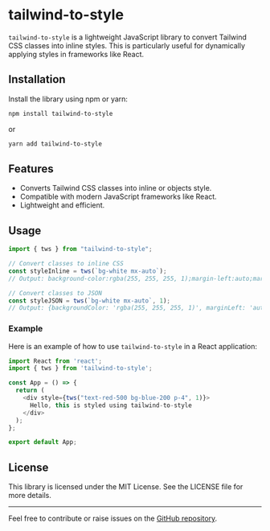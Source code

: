 # tailwind-to-style

`tailwind-to-style` is a lightweight JavaScript library to convert Tailwind CSS classes into inline styles. This is particularly useful for dynamically applying styles in frameworks like React.

## Installation

Install the library using npm or yarn:

```bash
npm install tailwind-to-style
```

or

```bash
yarn add tailwind-to-style
```

## Features
- Converts Tailwind CSS classes into inline or objects style.
- Compatible with modern JavaScript frameworks like React.
- Lightweight and efficient.

## Usage

```javascript
import { tws } from "tailwind-to-style";

// Convert classes to inline CSS
const styleInline = tws(`bg-white mx-auto`);
// Output: background-color:rgba(255, 255, 255, 1);margin-left:auto;margin-right:auto;

// Convert classes to JSON
const styleJSON = tws(`bg-white mx-auto`, 1);
// Output: {backgroundColor: 'rgba(255, 255, 255, 1)', marginLeft: 'auto', marginRight: 'auto'}
```

### Example

Here is an example of how to use `tailwind-to-style` in a React application:

```javascript
import React from 'react';
import { tws } from 'tailwind-to-style';

const App = () => {
  return (
    <div style={tws("text-red-500 bg-blue-200 p-4", 1)}>
      Hello, this is styled using tailwind-to-style
    </div>
  );
};

export default App;
```

## License

This library is licensed under the MIT License. See the LICENSE file for more details.

---

Feel free to contribute or raise issues on the [GitHub repository](https://github.com/Bigetion/tailwind-to-style).

